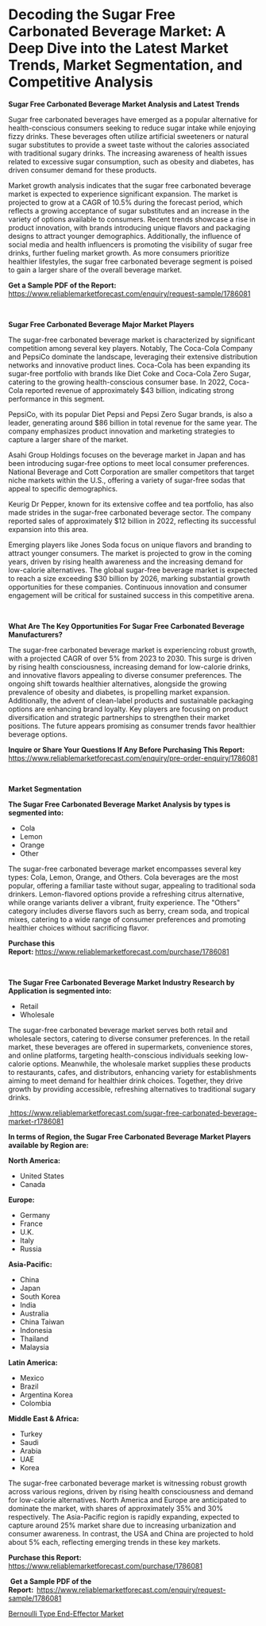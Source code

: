 <p><h1>Decoding the Sugar Free Carbonated Beverage Market: A Deep Dive into the Latest Market Trends, Market Segmentation, and Competitive Analysis</h1></p><p><strong>Sugar Free Carbonated Beverage Market Analysis and Latest Trends</strong></p>
<p><p>Sugar free carbonated beverages have emerged as a popular alternative for health-conscious consumers seeking to reduce sugar intake while enjoying fizzy drinks. These beverages often utilize artificial sweeteners or natural sugar substitutes to provide a sweet taste without the calories associated with traditional sugary drinks. The increasing awareness of health issues related to excessive sugar consumption, such as obesity and diabetes, has driven consumer demand for these products.</p><p>Market growth analysis indicates that the sugar free carbonated beverage market is expected to experience significant expansion. The market is projected to grow at a CAGR of 10.5% during the forecast period, which reflects a growing acceptance of sugar substitutes and an increase in the variety of options available to consumers. Recent trends showcase a rise in product innovation, with brands introducing unique flavors and packaging designs to attract younger demographics. Additionally, the influence of social media and health influencers is promoting the visibility of sugar free drinks, further fueling market growth. As more consumers prioritize healthier lifestyles, the sugar free carbonated beverage segment is poised to gain a larger share of the overall beverage market.</p></p>
<p><strong>Get a Sample PDF of the Report:&nbsp;</strong> <a href="https://www.reliablemarketforecast.com/enquiry/request-sample/1786081?utm_campaign=2929&utm_medium=2&utm_source=Github&utm_content=ia&utm_term=25032025&utm_id=sugar-free-carbonated-beverage">https://www.reliablemarketforecast.com/enquiry/request-sample/1786081</a></p>
<p>&nbsp;</p>
<p><strong>Sugar Free Carbonated Beverage Major Market Players</strong></p>
<p><p>The sugar-free carbonated beverage market is characterized by significant competition among several key players. Notably, The Coca-Cola Company and PepsiCo dominate the landscape, leveraging their extensive distribution networks and innovative product lines. Coca-Cola has been expanding its sugar-free portfolio with brands like Diet Coke and Coca-Cola Zero Sugar, catering to the growing health-conscious consumer base. In 2022, Coca-Cola reported revenue of approximately $43 billion, indicating strong performance in this segment.</p><p>PepsiCo, with its popular Diet Pepsi and Pepsi Zero Sugar brands, is also a leader, generating around $86 billion in total revenue for the same year. The company emphasizes product innovation and marketing strategies to capture a larger share of the market.</p><p>Asahi Group Holdings focuses on the beverage market in Japan and has been introducing sugar-free options to meet local consumer preferences. National Beverage and Cott Corporation are smaller competitors that target niche markets within the U.S., offering a variety of sugar-free sodas that appeal to specific demographics.</p><p>Keurig Dr Pepper, known for its extensive coffee and tea portfolio, has also made strides in the sugar-free carbonated beverage sector. The company reported sales of approximately $12 billion in 2022, reflecting its successful expansion into this area.</p><p>Emerging players like Jones Soda focus on unique flavors and branding to attract younger consumers. The market is projected to grow in the coming years, driven by rising health awareness and the increasing demand for low-calorie alternatives. The global sugar-free beverage market is expected to reach a size exceeding $30 billion by 2026, marking substantial growth opportunities for these companies. Continuous innovation and consumer engagement will be critical for sustained success in this competitive arena.</p></p>
<p>&nbsp;</p>
<p><strong>What Are The Key Opportunities For Sugar Free Carbonated Beverage Manufacturers?</strong></p>
<p><p>The sugar-free carbonated beverage market is experiencing robust growth, with a projected CAGR of over 5% from 2023 to 2030. This surge is driven by rising health consciousness, increasing demand for low-calorie drinks, and innovative flavors appealing to diverse consumer preferences. The ongoing shift towards healthier alternatives, alongside the growing prevalence of obesity and diabetes, is propelling market expansion. Additionally, the advent of clean-label products and sustainable packaging options are enhancing brand loyalty. Key players are focusing on product diversification and strategic partnerships to strengthen their market positions. The future appears promising as consumer trends favor healthier beverage options.</p></p>
<p><strong>Inquire or Share Your Questions If Any Before Purchasing This Report:</strong> <a href="https://www.reliablemarketforecast.com/enquiry/pre-order-enquiry/1786081?utm_campaign=2929&utm_medium=2&utm_source=Github&utm_content=ia&utm_term=25032025&utm_id=sugar-free-carbonated-beverage">https://www.reliablemarketforecast.com/enquiry/pre-order-enquiry/1786081</a></p>
<p>&nbsp;</p>
<p><strong>Market Segmentation</strong></p>
<p><strong>The Sugar Free Carbonated Beverage Market Analysis by types is segmented into:</strong></p>
<p><ul><li>Cola</li><li>Lemon</li><li>Orange</li><li>Other</li></ul></p>
<p><p>The sugar-free carbonated beverage market encompasses several key types: Cola, Lemon, Orange, and Others. Cola beverages are the most popular, offering a familiar taste without sugar, appealing to traditional soda drinkers. Lemon-flavored options provide a refreshing citrus alternative, while orange variants deliver a vibrant, fruity experience. The "Others" category includes diverse flavors such as berry, cream soda, and tropical mixes, catering to a wide range of consumer preferences and promoting healthier choices without sacrificing flavor.</p></p>
<p><strong>Purchase this Report:&nbsp;</strong><a href="https://www.reliablemarketforecast.com/purchase/1786081?utm_campaign=2929&utm_medium=2&utm_source=Github&utm_content=ia&utm_term=25032025&utm_id=sugar-free-carbonated-beverage">https://www.reliablemarketforecast.com/purchase/1786081</a></p>
<p>&nbsp;</p>
<p><strong>The Sugar Free Carbonated Beverage Market Industry Research by Application is segmented into:</strong></p>
<p><ul><li>Retail</li><li>Wholesale</li></ul></p>
<p><p>The sugar-free carbonated beverage market serves both retail and wholesale sectors, catering to diverse consumer preferences. In the retail market, these beverages are offered in supermarkets, convenience stores, and online platforms, targeting health-conscious individuals seeking low-calorie options. Meanwhile, the wholesale market supplies these products to restaurants, cafes, and distributors, enhancing variety for establishments aiming to meet demand for healthier drink choices. Together, they drive growth by providing accessible, refreshing alternatives to traditional sugary drinks.</p></p>
<p><a href="https://www.reliablemarketforecast.com/sugar-free-carbonated-beverage-market-r1786081?utm_campaign=2929&utm_medium=2&utm_source=Github&utm_content=ia&utm_term=25032025&utm_id=sugar-free-carbonated-beverage">&nbsp;https://www.reliablemarketforecast.com/sugar-free-carbonated-beverage-market-r1786081</a></p>
<p><strong>In terms of Region, the Sugar Free Carbonated Beverage Market Players available by Region are:</strong></p>
<p>
    <p> <strong> North America: </strong>
        <ul>
            <li>United States</li>
            <li>Canada</li>
        </ul>
        </p> 
    <p> <strong> Europe: </strong>
        <ul>
            <li>Germany</li>
            <li>France</li>
            <li>U.K.</li>
            <li>Italy</li>
            <li>Russia</li>
        </ul>
        </p> 
    <p> <strong> Asia-Pacific: </strong>
        <ul>
            <li>China</li>
            <li>Japan</li>
            <li>South Korea</li>
            <li>India</li>
            <li>Australia</li>
            <li>China Taiwan</li>
            <li>Indonesia</li>
            <li>Thailand</li>
            <li>Malaysia</li>
        </ul>
        </p> 
    <p> <strong> Latin America: </strong>
        <ul>
            <li>Mexico</li>
            <li>Brazil</li>
            <li>Argentina Korea</li>
            <li>Colombia</li>
        </ul>
        </p> 
    <p> <strong> Middle East & Africa: </strong>
        <ul>
            <li>Turkey</li>
            <li>Saudi</li>
            <li>Arabia</li>
            <li>UAE</li>
            <li>Korea</li>
        </ul>
    </p>
    </p>
<p><p>The sugar-free carbonated beverage market is witnessing robust growth across various regions, driven by rising health consciousness and demand for low-calorie alternatives. North America and Europe are anticipated to dominate the market, with shares of approximately 35% and 30% respectively. The Asia-Pacific region is rapidly expanding, expected to capture around 25% market share due to increasing urbanization and consumer awareness. In contrast, the USA and China are projected to hold about 5% each, reflecting emerging trends in these key markets.</p></p>
<p><strong>Purchase this Report: </strong><a href="https://www.reliablemarketforecast.com/purchase/1786081?utm_campaign=2929&utm_medium=2&utm_source=Github&utm_content=ia&utm_term=25032025&utm_id=sugar-free-carbonated-beverage">https://www.reliablemarketforecast.com/purchase/1786081</a></p>
<p>&nbsp;<strong>Get a Sample PDF of the Report:&nbsp;&nbsp;</strong><a href="https://www.reliablemarketforecast.com/enquiry/request-sample/1786081?utm_campaign=2929&utm_medium=2&utm_source=Github&utm_content=ia&utm_term=25032025&utm_id=sugar-free-carbonated-beverage">https://www.reliablemarketforecast.com/enquiry/request-sample/1786081</a></p>
<p><strong></strong></p>
<p><p><a href="https://github.com/ezahdyre/Market-Research-Report-List-1/blob/main/bernoulli-type-end-effector-market.md?utm_campaign=2929&utm_medium=2&utm_source=Github&utm_content=ia&utm_term=25032025&utm_id=sugar-free-carbonated-beverage">Bernoulli Type End-Effector Market</a></p></p>